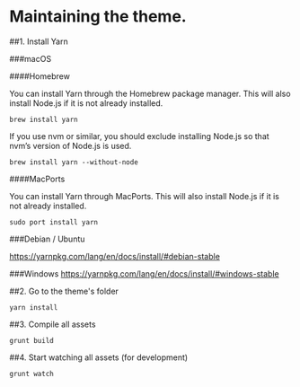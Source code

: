 # Maintaining the theme.

##1. Install Yarn

###macOS

####Homebrew

You can install Yarn through the Homebrew package manager. This will also install Node.js if it is not already installed.

`brew install yarn`

If you use nvm or similar, you should exclude installing Node.js so that nvm’s version of Node.js is used.

`brew install yarn --without-node`

####MacPorts

You can install Yarn through MacPorts. This will also install Node.js if it is not already installed.

`sudo port install yarn`

###Debian / Ubuntu

https://yarnpkg.com/lang/en/docs/install/#debian-stable

###Windows
https://yarnpkg.com/lang/en/docs/install/#windows-stable

##2. Go to the theme's folder

`yarn install`

##3. Compile all assets

`grunt build`

##4. Start watching all assets (for development)

`grunt watch`
